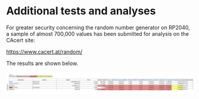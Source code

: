 # Additional tests and analyses

For greater security concerning the random number generator on RP2040, a sample of almost 700,000 values has been submitted for analysis on the CAcert site:

https://www.cacert.at/random/

The results are shown below.

![CAcert results](https://github.com/MicroControleurMonde/RP2040-RNG/blob/main/Result%20700'000%20cacert.at.png)

